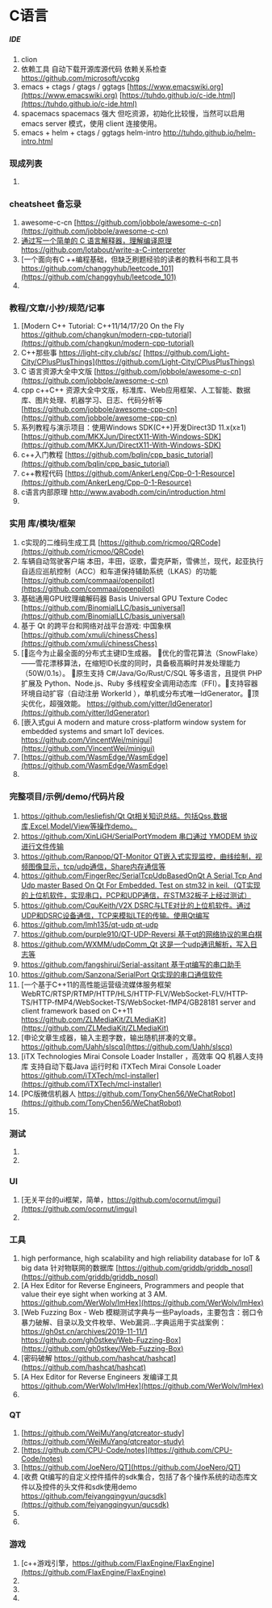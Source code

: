 # C语言

##### IDE

1. clion
1. 依赖工具 自动下载开源库源代码 依赖关系检查
   [https://github.com/microsoft/vcpkg ](https://github.com/microsoft/vcpkg )
1. emacs + ctags / gtags / ggtags
   [https://www.emacswiki.org](https://www.emacswiki.org)
   [https://tuhdo.github.io/c-ide.html](https://tuhdo.github.io/c-ide.html)
1. spacemacs spacemacs 强大 但吃资源，初始化比较慢，当然可以启用 emacs server 模式，使用 client 连接使用。
1. emacs + helm + ctags / ggtags helm-intro http://tuhdo.github.io/helm-intro.html

### 现成列表

1.

### cheatsheet 备忘录

1. awesome-c-cn
   [https://github.com/jobbole/awesome-c-cn](https://github.com/jobbole/awesome-c-cn)
1. [通过写一个简单的 C 语言解释器，理解编译原理https://github.com/lotabout/write-a-C-interpreter](https://github.com/lotabout/write-a-C-interpreter)
1. [一个面向有C ++编程基础，但缺乏刷题经验的读者的教科书和工具书 https://github.com/changgyhub/leetcode_101](https://github.com/changgyhub/leetcode_101)
1.

### 教程/文章/小抄/规范/记事

1. [Modern C++ Tutorial: C++11/14/17/20 On the Fly https://github.com/changkun/modern-cpp-tutorial](https://github.com/changkun/modern-cpp-tutorial)
1. C++那些事 https://light-city.club/sc/
   [https://github.com/Light-City/CPlusPlusThings](https://github.com/Light-City/CPlusPlusThings)
1. C 语言资源大全中文版
   [https://github.com/jobbole/awesome-c-cn](https://github.com/jobbole/awesome-c-cn)
1. cpp c++C++ 资源大全中文版，标准库、Web应用框架、人工智能、数据库、图片处理、机器学习、日志、代码分析等
   [https://github.com/jobbole/awesome-cpp-cn](https://github.com/jobbole/awesome-cpp-cn)
1. 系列教程与演示项目：使用Windows SDK(C++)开发Direct3D 11.x(x≥1)
   [https://github.com/MKXJun/DirectX11-With-Windows-SDK](https://github.com/MKXJun/DirectX11-With-Windows-SDK)
1. c++入门教程
   [https://github.com/bqlin/cpp_basic_tutorial](https://github.com/bqlin/cpp_basic_tutorial)
1. c++教程代码
   [https://github.com/AnkerLeng/Cpp-0-1-Resource](https://github.com/AnkerLeng/Cpp-0-1-Resource)
1. c语言内部原理
   http://www.avabodh.com/cin/introduction.html
1.

### 实用 库/模块/框架

1. c实现的二维码生成工具
   [https://github.com/ricmoo/QRCode](https://github.com/ricmoo/QRCode)
2. 车辆自动驾驶客户端 本田，丰田，讴歌，雷克萨斯，雪佛兰，现代，起亚执行自适应巡航控制（ACC）和车道保持辅助系统（LKAS）的功能
   [https://github.com/commaai/openpilot](https://github.com/commaai/openpilot)
3. 基础通用GPU纹理编解码器 Basis Universal GPU Texture Codec  
   [https://github.com/BinomialLLC/basis_universal](https://github.com/BinomialLLC/basis_universal)
4. 基于 Qt 的跨平台和网络对战平台游戏: 中国象棋
   [https://github.com/xmuli/chinessChess](https://github.com/xmuli/chinessChess)
5. [💎迄今为止最全面的分布式主键ID生成器。 💎优化的雪花算法（SnowFlake）——雪花漂移算法，在缩短ID长度的同时，具备极高瞬时并发处理能力（50W/0.1s）。 💎原生支持 C#/Java/Go/Rust/C/SQL 等多语言，且提供 PHP 扩展及 Python、Node.js、Ruby 多线程安全调用动态库（FFI）。💎支持容器环境自动扩容（自动注册 WorkerId ），单机或分布式唯一IdGenerator。💎顶尖优化，超强效能。 https://github.com/yitter/IdGenerator](https://github.com/yitter/IdGenerator)
6. [嵌入式gui A modern and mature cross-platform window system for embedded systems and smart IoT devices. https://github.com/VincentWei/minigui](https://github.com/VincentWei/minigui)
7. [https://github.com/WasmEdge/WasmEdge](https://github.com/WasmEdge/WasmEdge)
8. 

### 完整项目/示例/demo/代码片段

1. [https://github.com/lesliefish/Qt Qt相关知识总结。包括Qss,数据库,Excel,Model/View等操作demo。](https://github.com/lesliefish/Qt)
2. [https://github.com/XinLiGH/SerialPortYmodem 串口通过 YMODEM 协议进行文件传输](https://github.com/XinLiGH/SerialPortYmodem)
3. [https://github.com/Ranpop/QT-Monitor QT嵌入式实现监控，曲线绘制，视频图像显示，tcp/udp通信，Share内存通信等](https://github.com/Ranpop/QT-Monitor)
4. [https://github.com/FingerRec/SerialTcpUdpBasedOnQt A Serial,Tcp And Udp master Based On Qt For Embedded. Test on stm32 in keil.（QT实现的上位机软件，实现串口，PCP和UDP通信，在STM32板子上经过测试）](https://github.com/FingerRec/SerialTcpUdpBasedOnQt)
5. [https://github.com/CquKeith/V2X DSRC与LTE对比的上位机软件。通过UDP和DSRC设备通信，TCP来模拟LTE的传输。使用Qt编写](https://github.com/CquKeith/V2X)
6. [https://github.com/lmh135/qt-udp qt-udp](https://github.com/lmh135/qt-udp)
7. [https://github.com/purple910/QT-UDP-Reversi 基于qt的网络协议的黑白棋](https://github.com/purple910/QT-UDP-Reversi)
8. [https://github.com/WXMM/udpComm_Qt 这是一个udp通讯解析，写入日志等](https://github.com/WXMM/udpComm_Qt)
9. [https://github.com/fangshirui/Serial-assitant 基于qt编写的串口助手](https://github.com/fangshirui/Serial-assitant)
10. [https://github.com/Sanzona/SerialPort Qt实现的串口通信软件](https://github.com/Sanzona/SerialPort)
11. [一个基于C++11的高性能运营级流媒体服务框架 WebRTC/RTSP/RTMP/HTTP/HLS/HTTP-FLV/WebSocket-FLV/HTTP-TS/HTTP-fMP4/WebSocket-TS/WebSocket-fMP4/GB28181 server and client framework based on C++11 https://github.com/ZLMediaKit/ZLMediaKit](https://github.com/ZLMediaKit/ZLMediaKit)
12. [申论文章生成器，输入主题字数，输出随机拼凑的文章。https://github.com/Uahh/slscq](https://github.com/Uahh/slscq)
13. [iTX Technologies Mirai Console Loader Installer ，高效率 QQ 机器人支持库 支持自动下载Java 运行时和 iTXTech Mirai Console Loader  https://github.com/iTXTech/mcl-installer](https://github.com/iTXTech/mcl-installer)
14. [PC版微信机器人 https://github.com/TonyChen56/WeChatRobot](https://github.com/TonyChen56/WeChatRobot)
15. 

### 测试

1.
1.

### UI

1. [无关平台的ui框架，简单，https://github.com/ocornut/imgui](https://github.com/ocornut/imgui)
1.

### 工具

1. high performance, high scalability and high reliability database for IoT & big data 针对物联网的数据库
   [https://github.com/griddb/griddb_nosql](https://github.com/griddb/griddb_nosql)
2. [A Hex Editor for Reverse Engineers, Programmers and people that value their eye sight when working at 3 AM. https://github.com/WerWolv/ImHex](https://github.com/WerWolv/ImHex)
3. [Web Fuzzing Box - Web 模糊测试字典与一些Payloads，主要包含：弱口令暴力破解、目录以及文件枚举、Web漏洞...字典运用于实战案例：https://gh0st.cn/archives/2019-11-11/1 https://github.com/gh0stkey/Web-Fuzzing-Box](https://github.com/gh0stkey/Web-Fuzzing-Box)
4. [密码破解 https://github.com/hashcat/hashcat](https://github.com/hashcat/hashcat)
5. [A Hex Editor for Reverse Engineers 发编译工具 https://github.com/WerWolv/ImHex](https://github.com/WerWolv/ImHex)
5. 

### QT

1. [https://github.com/WeiMuYang/qtcreator-study](https://github.com/WeiMuYang/qtcreator-study)
1. [https://github.com/CPU-Code/notes](https://github.com/CPU-Code/notes)
1. [https://github.com/JoeNero/QT](https://github.com/JoeNero/QT)
1. [收费 Qt编写的自定义控件插件的sdk集合，包括了各个操作系统的动态库文件以及控件的头文件和sdk使用demo https://github.com/feiyangqingyun/qucsdk](https://github.com/feiyangqingyun/qucsdk)
1.
1.

### 游戏

1. [c++游戏引擎，https://github.com/FlaxEngine/FlaxEngine](https://github.com/FlaxEngine/FlaxEngine)
1.
1.
1. 
